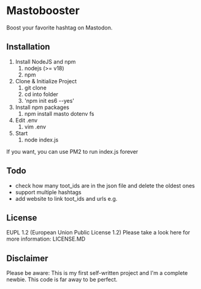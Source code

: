 # Mastobooster

Boost your favorite hashtag on Mastodon.

## Installation
1. Install NodeJS and npm
    1. nodejs (>= v18)
    2. npm
2. Clone & Initialize Project
    1. git clone 
    2. cd into folder
    3. 'npm init es6 --yes'
3. Install npm packages
    1. npm install masto dotenv fs
4. Edit .env
    1. vim .env
5. Start
    1. node index.js

If you want, you can use PM2 to run index.js forever

## Todo
- check how many toot_ids are in the json file and delete the oldest ones
- support multiple hashtags
- add website to link toot_ids and urls e.g.

## License
EUPL 1.2 (European Union Public License 1.2)
Please take a look here for more information: LICENSE.MD

## Disclaimer
Please be aware: This is my first self-written project and I'm a complete newbie. This code is far away to be perfect.
